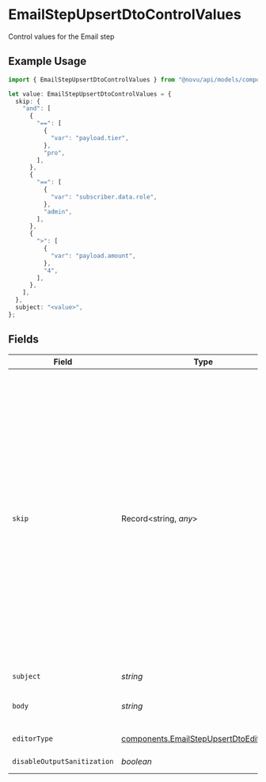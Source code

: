 # EmailStepUpsertDtoControlValues

Control values for the Email step

## Example Usage

```typescript
import { EmailStepUpsertDtoControlValues } from "@novu/api/models/components";

let value: EmailStepUpsertDtoControlValues = {
  skip: {
    "and": [
      {
        "==": [
          {
            "var": "payload.tier",
          },
          "pro",
        ],
      },
      {
        "==": [
          {
            "var": "subscriber.data.role",
          },
          "admin",
        ],
      },
      {
        ">": [
          {
            "var": "payload.amount",
          },
          "4",
        ],
      },
    ],
  },
  subject: "<value>",
};
```

## Fields

| Field                                                                                                                                                                                                        | Type                                                                                                                                                                                                         | Required                                                                                                                                                                                                     | Description                                                                                                                                                                                                  | Example                                                                                                                                                                                                      |
| ------------------------------------------------------------------------------------------------------------------------------------------------------------------------------------------------------------ | ------------------------------------------------------------------------------------------------------------------------------------------------------------------------------------------------------------ | ------------------------------------------------------------------------------------------------------------------------------------------------------------------------------------------------------------ | ------------------------------------------------------------------------------------------------------------------------------------------------------------------------------------------------------------ | ------------------------------------------------------------------------------------------------------------------------------------------------------------------------------------------------------------ |
| `skip`                                                                                                                                                                                                       | Record<string, *any*>                                                                                                                                                                                        | :heavy_minus_sign:                                                                                                                                                                                           | JSONLogic filter conditions for conditionally skipping the step execution. Supports complex logical operations with AND, OR, and comparison operators. See https://jsonlogic.com/ for full typing reference. | {<br/>"and": [<br/>{<br/>"==": [<br/>{<br/>"var": "payload.tier"<br/>},<br/>"pro"<br/>]<br/>},<br/>{<br/>"==": [<br/>{<br/>"var": "subscriber.data.role"<br/>},<br/>"admin"<br/>]<br/>},<br/>{<br/>"\u003e": [<br/>{<br/>"var": "payload.amount"<br/>},<br/>"4"<br/>]<br/>}<br/>]<br/>} |
| `subject`                                                                                                                                                                                                    | *string*                                                                                                                                                                                                     | :heavy_check_mark:                                                                                                                                                                                           | Subject of the email.                                                                                                                                                                                        |                                                                                                                                                                                                              |
| `body`                                                                                                                                                                                                       | *string*                                                                                                                                                                                                     | :heavy_minus_sign:                                                                                                                                                                                           | Body content of the email, either a valid Maily JSON object, or html string.                                                                                                                                 |                                                                                                                                                                                                              |
| `editorType`                                                                                                                                                                                                 | [components.EmailStepUpsertDtoEditorType](../../models/components/emailstepupsertdtoeditortype.md)                                                                                                           | :heavy_minus_sign:                                                                                                                                                                                           | Type of editor to use for the body.                                                                                                                                                                          |                                                                                                                                                                                                              |
| `disableOutputSanitization`                                                                                                                                                                                  | *boolean*                                                                                                                                                                                                    | :heavy_minus_sign:                                                                                                                                                                                           | Disable sanitization of the output.                                                                                                                                                                          |                                                                                                                                                                                                              |